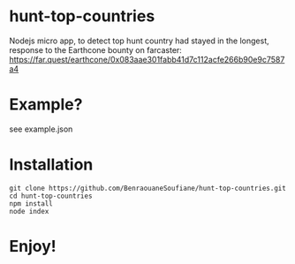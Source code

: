 # hunt-top-countries
Nodejs micro app, to detect top hunt country had stayed in the longest, response to the Earthcone bounty on farcaster: https://far.quest/earthcone/0x083aae301fabb41d7c112acfe266b90e9c7587a4
# Example?
see example.json

# Installation
````
git clone https://github.com/BenraouaneSoufiane/hunt-top-countries.git
cd hunt-top-countries
npm install
node index
````
# Enjoy!
